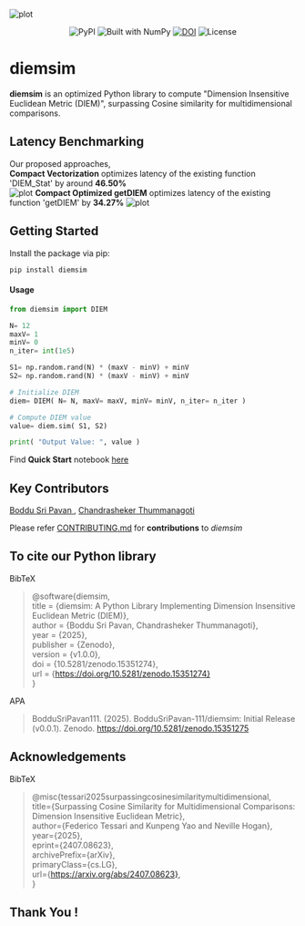 ![plot](https://drive.google.com/uc?id=138qQPk8hAyeOuNA8ddow3ksZIt0g97gh)

<div align="center">

![PyPI](https://img.shields.io/pypi/v/diemsim?color=blueviolet)
![Built with NumPy](https://img.shields.io/badge/Built%20with-NumPy-gold?logo=numpy&logoColor=gold)
[![DOI](https://zenodo.org/badge/973683630.svg)](https://doi.org/10.5281/zenodo.15351274)
![License](https://img.shields.io/github/license/BodduSriPavan-111/kitikiplot?color=success)

</div>

# diemsim
<b>diemsim</b> is an optimized Python library to compute "Dimension Insensitive Euclidean Metric (DIEM)", surpassing Cosine similarity for multidimensional comparisons.

## Latency Benchmarking
Our proposed approaches, </br>
**Compact Vectorization** optimizes latency of the existing function 'DIEM_Stat' by around **46.50%** </br>
![plot](https://drive.google.com/uc?id=1KsxawZw4swPKCPPhUq5yHEQKXzL99tRC)
**Compact Optimized getDIEM** optimizes latency of the existing function 'getDIEM' by **34.27%**
![plot](https://drive.google.com/uc?id=1lTNe5HZDDpjeyKslT-TqDhtW6KdUqVpy)

## Getting Started
Install the package via pip:
```
pip install diemsim
```
#### Usage
```py
from diemsim import DIEM

N= 12
maxV= 1
minV= 0
n_iter= int(1e5)

S1= np.random.rand(N) * (maxV - minV) + minV
S2= np.random.rand(N) * (maxV - minV) + minV

# Initialize DIEM
diem= DIEM( N= N, maxV= maxV, minV= minV, n_iter= n_iter ) 

# Compute DIEM value
value= diem.sim( S1, S2)

print( "Output Value: ", value )
```
Find <b>Quick Start</b> notebook [here](https://github.com/BodduSriPavan-111/diemsim/blob/dev/examples/Quickstart_Usage_Guide.ipynb)

## Key Contributors
<a href="https://www.linkedin.com/in/boddusripavan/"> Boddu Sri Pavan </a>, 
<a href="https://www.linkedin.com/in/chandrasheker-t-44807015/"> Chandrasheker Thummanagoti </a>  </br>

Please refer <a href="https://github.com/BodduSriPavan-111/diemsim/blob/dev/CONTRIBUTING.md">CONTRIBUTING.md</a> for <b>contributions</b> to <i>diemsim</i>

## To cite our Python library
BibTeX
> @software{diemsim,  </br>
>  title        = {diemsim: A Python Library Implementing Dimension Insensitive Euclidean Metric (DIEM)},  </br>
>  author       = {Boddu Sri Pavan, Chandrasheker Thummanagoti},  </br>
>  year         = {2025},  </br>
>  publisher    = {Zenodo},  </br>
>  version      = {v1.0.0},  </br>
>  doi          = {10.5281/zenodo.15351274},  </br>
>  url          = {https://doi.org/10.5281/zenodo.15351274}  </br>
> }

APA
> BodduSriPavan111. (2025). BodduSriPavan-111/diemsim: Initial Release (v0.0.1). Zenodo. https://doi.org/10.5281/zenodo.15351275

## Acknowledgements
BibTeX
> @misc{tessari2025surpassingcosinesimilaritymultidimensional,  </br>
>      title={Surpassing Cosine Similarity for Multidimensional Comparisons: Dimension Insensitive Euclidean Metric},   </br>
>      author={Federico Tessari and Kunpeng Yao and Neville Hogan},  </br>
>      year={2025},  </br>
>      eprint={2407.08623},  </br>
>      archivePrefix={arXiv},  </br>
>      primaryClass={cs.LG},  </br>
>      url={https://arxiv.org/abs/2407.08623},   </br>
>}

## Thank You !
